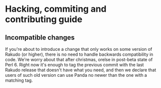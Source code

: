 # Hacking, commiting and contributing guide

## Incompatible changes

If you're about to introduce a change that only works on some version of
Rakudo (or higher), there is no need to handle backwards compatibility
in code. We're worry about that after christmas, orelse in post-beta
state of Perl 6. Right now it's enough to tag the previous commit with
the last Rakudo release that doesn't have what you need, and then we
declare that users of such old version can use Panda no newer than
the one with a matching tag.
